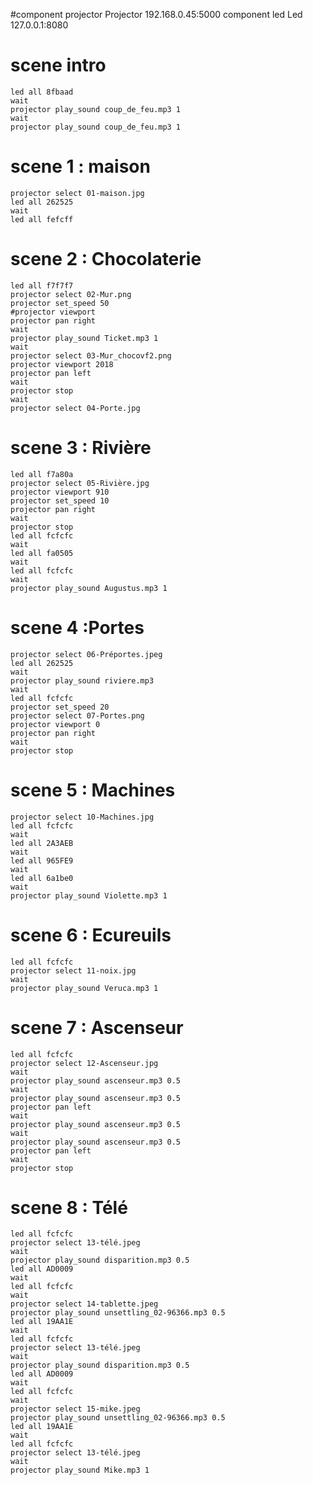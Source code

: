 #component projector Projector 192.168.0.45:5000
component led Led 127.0.0.1:8080

# scene intro
	led all 8fbaad
	wait
	projector play_sound coup_de_feu.mp3 1
	wait
	projector play_sound coup_de_feu.mp3 1
# scene 1 : maison
    projector select 01-maison.jpg
	led all 262525
	wait
	led all fefcff
# scene 2 : Chocolaterie
    led all f7f7f7
	projector select 02-Mur.png
	projector set_speed 50
	#projector viewport 
	projector pan right
    wait
    projector play_sound Ticket.mp3 1
    wait
	projector select 03-Mur_chocovf2.png
	projector viewport 2018
	projector pan left
	wait
	projector stop
    wait
	projector select 04-Porte.jpg
# scene 3 : Rivière
    led all f7a80a
    projector select 05-Rivière.jpg
    projector viewport 910 
    projector set_speed 10
	projector pan right
	wait
	projector stop
	led all fcfcfc
	wait
	led all fa0505
	wait
	led all fcfcfc
	wait
	projector play_sound Augustus.mp3 1
# scene 4 :Portes
    projector select 06-Préportes.jpeg
    led all 262525
    wait
    projector play_sound riviere.mp3
    wait
    led all fcfcfc
    projector set_speed 20
    projector select 07-Portes.png
    projector viewport 0
	projector pan right	
    wait
    projector stop
# scene 5 : Machines
    projector select 10-Machines.jpg
    led all fcfcfc
    wait
    led all 2A3AEB
    wait
    led all 965FE9
    wait
    led all 6a1be0
    wait
    projector play_sound Violette.mp3 1
# scene 6 : Ecureuils
    led all fcfcfc
    projector select 11-noix.jpg
    wait
    projector play_sound Veruca.mp3 1
# scene 7 : Ascenseur
    led all fcfcfc
    projector select 12-Ascenseur.jpg
    wait
    projector play_sound ascenseur.mp3 0.5
    wait
    projector play_sound ascenseur.mp3 0.5
    projector pan left
    wait
    projector play_sound ascenseur.mp3 0.5
    wait
    projector play_sound ascenseur.mp3 0.5
    projector pan left
    wait
    projector stop
# scene 8 : Télé
    led all fcfcfc
    projector select 13-télé.jpeg
    wait
    projector play_sound disparition.mp3 0.5
    led all AD0009
    wait 
    led all fcfcfc
    wait
    projector select 14-tablette.jpeg
    projector play_sound unsettling_02-96366.mp3 0.5
    led all 19AA1E
    wait
    led all fcfcfc
    projector select 13-télé.jpeg
    wait
    projector play_sound disparition.mp3 0.5
    led all AD0009
    wait
    led all fcfcfc
    wait
    projector select 15-mike.jpeg
    projector play_sound unsettling_02-96366.mp3 0.5
    led all 19AA1E
    wait
    led all fcfcfc
    projector select 13-télé.jpeg
    wait
    projector play_sound Mike.mp3 1
    
